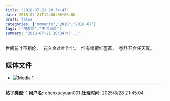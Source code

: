 ```yaml
---
title: "2018-07-21 20:34:47"
date: 2018-07-21T12:00:00+08:00
draft: false
categories: ["moments","2018","2018-07"]
tags: ["朋友圈","生活记录"]
summary: "2018-07-21 20:34:47..."
---
```


世间花叶不相伦， 
花入金盆叶作尘。 
惟有绿荷红菡萏， 
卷舒开合任天真。

## 媒体文件

- ![Media 1](/Moments/photos/2018-07-21/201807212034470.jpg)

---

**帖子类型:** 1
**用户名:** chenxueyuan001
**处理时间:** 2025/8/28 21:45:04